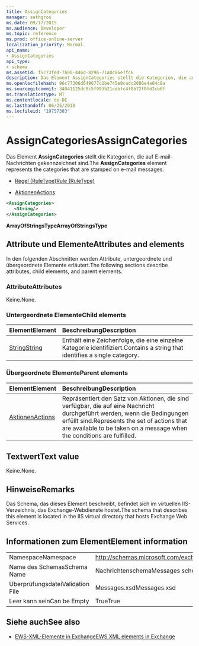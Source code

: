 ```yaml
---
title: AssignCategories
manager: sethgros
ms.date: 09/17/2015
ms.audience: Developer
ms.topic: reference
ms.prod: office-online-server
localization_priority: Normal
api_name:
- AssignCategories
api_type:
- schema
ms.assetid: f5c73fed-7b00-446d-8296-71a0c86e7fc6
description: Das Element AssignCategories stellt die Kategorien, die auf E-mail-Nachrichten gekennzeichnet sind.
ms.openlocfilehash: 96c77306d649677c1be745e8cadc2886e4a84c8a
ms.sourcegitcommit: 34041125dc8c5f993b21cebfc4f8b72f0fd2cb6f
ms.translationtype: MT
ms.contentlocale: de-DE
ms.lasthandoff: 06/25/2018
ms.locfileid: "19757383"
---
```

# <a name="assigncategories"></a><span data-ttu-id="1379b-103">AssignCategories</span><span class="sxs-lookup"><span data-stu-id="1379b-103">AssignCategories</span></span>

<span data-ttu-id="1379b-104">Das Element **AssignCategories** stellt die Kategorien, die auf E-mail-Nachrichten gekennzeichnet sind.</span><span class="sxs-lookup"><span data-stu-id="1379b-104">The **AssignCategories** element represents the categories that are stamped on e-mail messages.</span></span> 
  
- [<span data-ttu-id="1379b-105">Regel (RuleType)</span><span class="sxs-lookup"><span data-stu-id="1379b-105">Rule (RuleType)</span></span>](rule-ruletype.md)
  
- [<span data-ttu-id="1379b-106">Aktionen</span><span class="sxs-lookup"><span data-stu-id="1379b-106">Actions</span></span>](actions.md)
  
```XML
<AssignCategories>
   <String/>
</AssignCategories>
```

 <span data-ttu-id="1379b-107">**ArrayOfStringsType**</span><span class="sxs-lookup"><span data-stu-id="1379b-107">**ArrayOfStringsType**</span></span>
## <a name="attributes-and-elements"></a><span data-ttu-id="1379b-108">Attribute und Elemente</span><span class="sxs-lookup"><span data-stu-id="1379b-108">Attributes and elements</span></span>

<span data-ttu-id="1379b-109">In den folgenden Abschnitten werden Attribute, untergeordnete und übergeordnete Elemente erläutert.</span><span class="sxs-lookup"><span data-stu-id="1379b-109">The following sections describe attributes, child elements, and parent elements.</span></span>
  
### <a name="attributes"></a><span data-ttu-id="1379b-110">Attribute</span><span class="sxs-lookup"><span data-stu-id="1379b-110">Attributes</span></span>

<span data-ttu-id="1379b-111">Keine.</span><span class="sxs-lookup"><span data-stu-id="1379b-111">None.</span></span>
  
### <a name="child-elements"></a><span data-ttu-id="1379b-112">Untergeordnete Elemente</span><span class="sxs-lookup"><span data-stu-id="1379b-112">Child elements</span></span>

|<span data-ttu-id="1379b-113">**Element**</span><span class="sxs-lookup"><span data-stu-id="1379b-113">**Element**</span></span>|<span data-ttu-id="1379b-114">**Beschreibung**</span><span class="sxs-lookup"><span data-stu-id="1379b-114">**Description**</span></span>|
|:-----|:-----|
|[<span data-ttu-id="1379b-115">String</span><span class="sxs-lookup"><span data-stu-id="1379b-115">String</span></span>](string.md) <br/> |<span data-ttu-id="1379b-116">Enthält eine Zeichenfolge, die eine einzelne Kategorie identifiziert.</span><span class="sxs-lookup"><span data-stu-id="1379b-116">Contains a string that identifies a single category.</span></span>  <br/> |
   
### <a name="parent-elements"></a><span data-ttu-id="1379b-117">Übergeordnete Elemente</span><span class="sxs-lookup"><span data-stu-id="1379b-117">Parent elements</span></span>

|<span data-ttu-id="1379b-118">**Element**</span><span class="sxs-lookup"><span data-stu-id="1379b-118">**Element**</span></span>|<span data-ttu-id="1379b-119">**Beschreibung**</span><span class="sxs-lookup"><span data-stu-id="1379b-119">**Description**</span></span>|
|:-----|:-----|
|[<span data-ttu-id="1379b-120">Aktionen</span><span class="sxs-lookup"><span data-stu-id="1379b-120">Actions</span></span>](actions.md) <br/> |<span data-ttu-id="1379b-121">Repräsentiert den Satz von Aktionen, die sind verfügbar, die auf eine Nachricht durchgeführt werden, wenn die Bedingungen erfüllt sind.</span><span class="sxs-lookup"><span data-stu-id="1379b-121">Represents the set of actions that are available to be taken on a message when the conditions are fulfilled.</span></span>  <br/> |
   
## <a name="text-value"></a><span data-ttu-id="1379b-122">Textwert</span><span class="sxs-lookup"><span data-stu-id="1379b-122">Text value</span></span>

<span data-ttu-id="1379b-123">Keine.</span><span class="sxs-lookup"><span data-stu-id="1379b-123">None.</span></span>
  
## <a name="remarks"></a><span data-ttu-id="1379b-124">Hinweise</span><span class="sxs-lookup"><span data-stu-id="1379b-124">Remarks</span></span>

<span data-ttu-id="1379b-125">Das Schema, das dieses Element beschreibt, befindet sich im virtuellen IIS-Verzeichnis, das Exchange-Webdienste hostet.</span><span class="sxs-lookup"><span data-stu-id="1379b-125">The schema that describes this element is located in the IIS virtual directory that hosts Exchange Web Services.</span></span>
  
## <a name="element-information"></a><span data-ttu-id="1379b-126">Informationen zum Element</span><span class="sxs-lookup"><span data-stu-id="1379b-126">Element information</span></span>

|||
|:-----|:-----|
|<span data-ttu-id="1379b-127">Namespace</span><span class="sxs-lookup"><span data-stu-id="1379b-127">Namespace</span></span>  <br/> |http://schemas.microsoft.com/exchange/services/2006/messages  <br/> |
|<span data-ttu-id="1379b-128">Name des Schemas</span><span class="sxs-lookup"><span data-stu-id="1379b-128">Schema Name</span></span>  <br/> |<span data-ttu-id="1379b-129">Nachrichtenschema</span><span class="sxs-lookup"><span data-stu-id="1379b-129">Messages schema</span></span>  <br/> |
|<span data-ttu-id="1379b-130">Überprüfungsdatei</span><span class="sxs-lookup"><span data-stu-id="1379b-130">Validation File</span></span>  <br/> |<span data-ttu-id="1379b-131">Messages.xsd</span><span class="sxs-lookup"><span data-stu-id="1379b-131">Messages.xsd</span></span>  <br/> |
|<span data-ttu-id="1379b-132">Leer kann sein</span><span class="sxs-lookup"><span data-stu-id="1379b-132">Can be Empty</span></span>  <br/> |<span data-ttu-id="1379b-133">True</span><span class="sxs-lookup"><span data-stu-id="1379b-133">True</span></span>  <br/> |
   
## <a name="see-also"></a><span data-ttu-id="1379b-134">Siehe auch</span><span class="sxs-lookup"><span data-stu-id="1379b-134">See also</span></span>

- [<span data-ttu-id="1379b-135">EWS-XML-Elemente in Exchange</span><span class="sxs-lookup"><span data-stu-id="1379b-135">EWS XML elements in Exchange</span></span>](ews-xml-elements-in-exchange.md)

